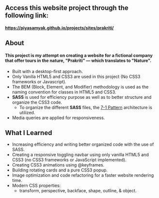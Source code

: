 ## Access this website project through the following link: 
#### https://piyasamyak.github.io/projects/sites/prakriti/

## About
#### This project is my attempt on creating a website for a fictional company that offer tours in the nature, "Prakriti" — which translates to "Nature".
- Built with a desktop-first approach.
- Only Vanilla HTML5 and CSS3 are used in this project (No CSS3 frameworks or Javascript).
- The BEM (Block, Element, and Modifier) methodology is used as the naming convention for classes in HTML5 and CSS3.
- **SASS** is used for efficiency purpose as well as to better structure and organize the CSS3 code.
  - To organize the different **SASS** files, the [7-1 Pattern](https://sass-guidelin.es/#the-7-1-pattern) architecture is utilized.
- Media queries are applied for responsiveness.


## What I Learned
- Increasing efficiency and writing better organized code with the use of SASS.
- Creating a responsive toggling navbar using only vanilla HTML5 and CSS3 (no CSS3 frameworks or JavaScript implemented).
- Creating CSS3 animations using @keyframes.
- Building rotating cards and a pure CSS3 popup.
- Image optimization and code refactoring for a faster website rendering time.
- Modern CSS properties:
  - transform, perspective, backface, shape, outline, & object.
